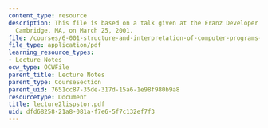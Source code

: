```yaml
---
content_type: resource
description: This file is based on a talk given at the Franz Developer Symposium in
  Cambridge, MA, on March 25, 2001.
file: /courses/6-001-structure-and-interpretation-of-computer-programs-spring-2005/dfd6825821a8081af7e65f7c132ef7f3_lecture2lispstor.pdf
file_type: application/pdf
learning_resource_types:
- Lecture Notes
ocw_type: OCWFile
parent_title: Lecture Notes
parent_type: CourseSection
parent_uid: 7651cc87-35de-317d-15a6-1e98f980b9a8
resourcetype: Document
title: lecture2lispstor.pdf
uid: dfd68258-21a8-081a-f7e6-5f7c132ef7f3
---
```

